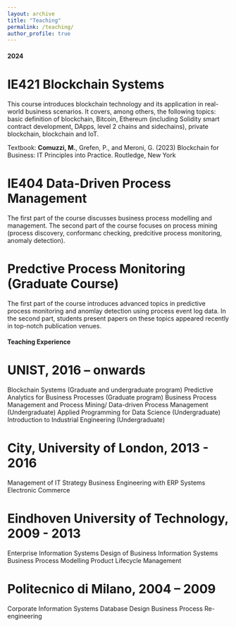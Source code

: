 ```yaml
---
layout: archive
title: "Teaching"
permalink: /teaching/
author_profile: true
---
```


#### 2024

IE421 Blockchain Systems
======
This course introduces blockchain technology and its application in real-world business scenarios. It covers, among others, the following topics: basic definition of blockchain, Bitcoin, Ethereum (including Solidity smart contract development, DApps, level 2 chains and sidechains), private blockchain, blockchain and IoT.

Textbook: **Comuzzi, M.**, Grefen, P., and Meroni, G. (2023) Blockchain for Business: IT Principles into Practice.  Routledge, New York

IE404 Data-Driven Process Management
======
The first part of the course discusses business process modelling and management. The second part of the course focuses on process mining (process discovery, conformanc checking, predcitive process monitoring, anomaly detection).

Predctive Process Monitoring (Graduate Course)
======
The first part of the course introduces advanced topics in predictive process monitoring and anomlay detection using process event log data. In the second part, students present papers on these topics appeared recently in top-notch publication venues.

#### Teaching Experience

UNIST, 2016 – onwards
======

Blockchain Systems (Graduate and undergraduate program)
Predictive Analytics for Business Processes (Graduate program)
Business Process Management and Process Mining/ Data-driven Process Management (Undergraduate)
Applied Programming for Data Science (Undergraduate)
Introduction to Industrial Engineering (Undergraduate)

City, University of London, 2013 - 2016 
======

Management of IT Strategy
Business Engineering with ERP Systems
Electronic Commerce

Eindhoven University of Technology, 2009 - 2013
======

Enterprise Information Systems
Design of Business Information Systems
Business Process Modelling
Product Lifecycle Management

Politecnico di Milano, 2004 – 2009 
======

Corporate Information Systems
Database Design
Business Process Re-engineering


